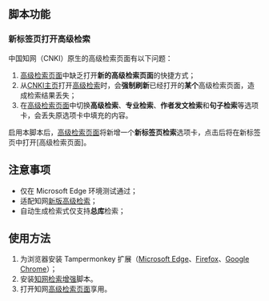 ## 脚本功能

### 新标签页打开高级检索

中国知网（CNKI）原生的高级检索页面有以下问题：

1. [高级检索页面](https://kns.cnki.net/kns8s/AdvSearch)中缺乏打开**新的高级检索页面**的快捷方式；
2. 从[CNKI主页](https://www.cnki.net/)打开[高级检索](https://kns.cnki.net/kns8s/AdvSearch)时，会**强制刷新**已经打开的**某个**高级检索页面，造成检索结果丢失；
3. 在[高级检索页面](https://kns.cnki.net/kns8s/AdvSearch)中切换**高级检索**、**专业检索**、**作者发文检索**和**句子检索**等选项卡，会丢失原选项卡中填充的内容。

启用本脚本后，[高级检索页面](https://kns.cnki.net/kns8s/AdvSearch)将新增一个**新标签页检索**选项卡，点击后将在新标签页中打开[高级检索页面]。


## 注意事项

* 仅在 Microsoft Edge 环境测试通过；
* 适配知网[新版高级检索](https://kns.cnki.net/kns8s/AdvSearch)；
* 自动生成检索式仅支持**总库**检索；

## 使用方法

1. 为浏览器安装 Tampermonkey 扩展（[Microsoft Edge](https://microsoftedge.microsoft.com/addons/detail/%E7%AF%A1%E6%94%B9%E7%8C%B4/iikmkjmpaadaobahmlepeloendndfphd?hl=zh-CN)、[Firefox](https://addons.mozilla.org/zh-CN/firefox/addon/tampermonkey/)、[Google Chrome](https://chromewebstore.google.com/detail/tampermonkey/dhdgffkkebhmkfjojejmpbldmpobfkfo?hl=zh-CN&utm_source=ext_sidebar)）；
2. 安装[知网检索增强](https://greasyfork.org/zh-CN/scripts/490258-%E7%9F%A5%E7%BD%91%E6%A3%80%E7%B4%A2%E5%A2%9E%E5%BC%BA)脚本。
3. 打开知网[高级检索页面](https://kns.cnki.net/kns8s/AdvSearch)享用。
